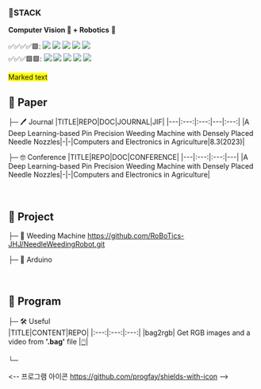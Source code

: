 ### __💪STACK__
__Computer Vision 👀 + Robotics__ 🤖 <br/>

✅✅✅✅🟩:
<img src="https://img.shields.io/badge/python-3670A0?style=flat-square&logo=python&logoColor=white" />
<img src="https://img.shields.io/badge/PyTorch-EE4C2C?style=flat-square&logo=PyTorch&logoColor=white">
<img src="https://img.shields.io/badge/TensorFlow-FF6F00?style=flat-square&logo=TensorFlow&logoColor=white">
<img src="https://img.shields.io/badge/Scikit_learn-1e90ff?style=flat-square&logo=Scikitlearn&logoColor=white"/>
<img src="https://img.shields.io/badge/ROS-181717?style=flat-square&logo=ROS&logoColor=white"/>\
✅✅✅🟩🟩:
<img src="https://img.shields.io/badge/-Docker-46a2f1?style=flat-square&logo=docker&logoColor=white" />
<img src="https://img.shields.io/badge/C-A8B9CC?style=flat-square&logo=C&logoColor=white"/>
<img src="https://img.shields.io/badge/C++-00599C?style=flat-square&logo=C%2B%2B&logoColor=white"/>
<img src="https://img.shields.io/badge/Git-F05032?style=flat-square&logo=git&logoColor=white"/>
<img src="https://img.shields.io/badge/GitHub-181717?style=flat-square&logo=GitHub&logoColor=white"/>



<span style="background-color: #FFFF00">Marked text</span>


   
## 📁 Paper
├─ 🖊️ Journal
|TITLE|REPO|DOC|JOURNAL|JIF|
|---|:---:|:---:|---|:---:|
|A Deep Learning-based Pin Precision Weeding Machine with Densely Placed Needle Nozzles|-|-|Computers and Electronics in Agriculture|8.3(2023)|

├─ 🤓 Conference
|TITLE|REPO|DOC|CONFERENCE|
|---|:---:|:---:|---|
|A Deep Learning-based Pin Precision Weeding Machine with Densely Placed Needle Nozzles|-|-|Computers and Electronics in Agriculture|
         
  　
## 📁 Project
├─ 👾 Weeding Machine https://github.com/RoBoTics-JHJ/NeedleWeedingRobot.git

├─ 👾 Arduino


   
  　
## 📁 Program
├─ 🛠️ Useful      
|TITLE|CONTENT|REPO|
|:---:|:---:|:---:|
|bag2rgb| Get RGB images and a video from **'.bag'** file |[🖱️](https://github.com/RoBoTics-JHJ/bag2rgb)|

└─

<--
프로그램 아이콘
https://github.com/progfay/shields-with-icon
-->


<!--
```
📁 Project
  ├─ ex
  │  
  ├─📁 ex    
  │  └─ ex
  ├─ ex
```

|TITLE|CONTENT|REPO|
|:---:|:---:|:---:|
|bag2rgb| Get RGB images and a video from **'.bag'** file |[🖱️](https://github.com/RoBoTics-JHJ/bag2rgb)|
-->

<!--
[!NOTE]
[!TIP]
[!IMPORTANT]
[!CAUTION]
[!WARNING]
[!ADMINISTRATION]
[!AVAILABILITY]
[!PREREQUISITES]
[!ERROR]
[!ADMINISTRATION]
[!INFO]
[!SUCCESS]
-->

<!--
**RoBoTics-JHJ/RoBoTics-JHJ** is a ✨ _special_ ✨ repository because its `README.md` (this file) appears on your GitHub profile.

Here are some ideas to get you started:
👉
- 🔭 I’m currently working on ...
- 🌱 I’m currently learning ...
- 👯 I’m looking to collaborate on ...
- 🤔 I’m looking for help with ...
- 💬 Ask me about ...
- 📫 How to reach me: ...
- 😄 Pronouns: ...
- ⚡ Fun fact: ...
-->
